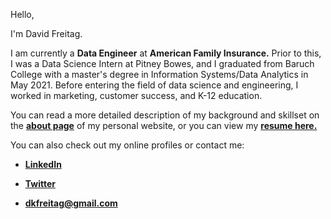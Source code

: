 Hello,

I'm David Freitag.

I am currently a **Data Engineer** at **American Family Insurance.** Prior to this, I was a Data Science Intern at Pitney Bowes, and I graduated from Baruch College with a master's degree in Information Systems/Data Analytics in May 2021. Before entering the field of data science and engineering, I worked in marketing, customer success, and K-12 education.

You can read a more detailed description of my background and skillset on the **[about page](https://www.davidfreitag.com/about/)** of my personal website, or you can view my **[resume here.](https://www.davidfreitag.com/images/david_freitag_resume.pdf)**


You can also check out my online profiles or contact me:


- **[LinkedIn](https://www.linkedin.com/in/davidkfreitag)**

- **[Twitter](https://www.twitter.com/davidkfreitag)**

- **[dkfreitag@gmail.com](mailto:dkfreitag@gmail.com)**
